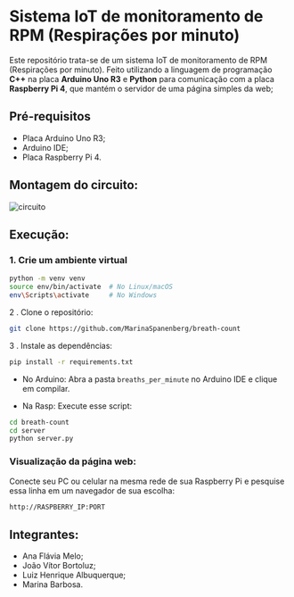 # Sistema IoT de monitoramento de RPM (Respirações por minuto)
Este repositório trata-se de um sistema IoT de monitoramento de RPM (Respirações por minuto). Feito utilizando a linguagem de programação **C++** na placa **Arduino Uno R3** e **Python** para comunicação com a placa **Raspberry Pi 4**, que mantém o servidor de uma página simples da web;

## Pré-requisitos

- Placa Arduino Uno R3;
- Arduino IDE;
- Placa Raspberry Pi 4.

## Montagem do circuito:
![circuito](https://github.com/user-attachments/assets/481d9930-85af-4a0e-8981-e99541acadce)

## Execução:
### 1. Crie um ambiente virtual

```bash
python -m venv venv
source env/bin/activate  # No Linux/macOS
env\Scripts\activate     # No Windows
```

2 . Clone o repositório:

```bash
git clone https://github.com/MarinaSpanenberg/breath-count
```

3 . Instale as dependências:
```bash
pip install -r requirements.txt
```

- No Arduino: 
Abra a pasta `breaths_per_minute` no Arduino IDE e clique em compilar.

- Na Rasp:
Execute esse script:
```bash
cd breath-count
cd server
python server.py
```

### Visualização da página web:
Conecte seu PC ou celular na mesma rede de sua Raspberry Pi e pesquise essa linha em um navegador de sua escolha:

```bash
http://RASPBERRY_IP:PORT
```

## Integrantes:
- Ana Flávia Melo;
- João Vítor Bortoluz; 
- Luiz Henrique Albuquerque;
- Marina Barbosa.
